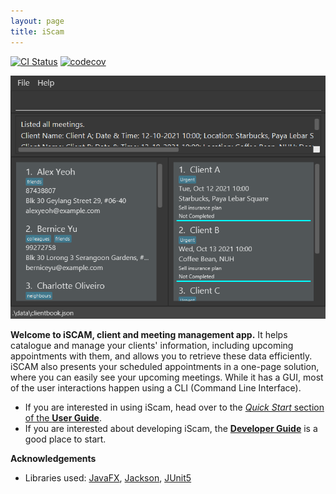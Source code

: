 ```yaml
---
layout: page
title: iScam
---
```


[![CI Status](https://github.com/se-edu/addressbook-level3/workflows/Java%20CI/badge.svg)](https://github.com/AY2021S2-CS2103-W17-4/tp/actions)
[![codecov](https://codecov.io/gh/se-edu/addressbook-level3/branch/master/graph/badge.svg)](https://app.codecov.io/gh/AY2021S2-CS2103-W17-4/tp)

![Ui](images/ActualUi.png)

**Welcome to iSCAM, client and meeting management app.** It helps catalogue and manage your clients' information, including upcoming appointments with them, and allows you to retrieve these data efficiently. iSCAM also presents your scheduled appointments
in a one-page solution, where you can easily see your upcoming meetings. While it has a GUI, most of the user interactions happen using a CLI (Command Line Interface).

* If you are interested in using iScam, head over to the [_Quick Start_ section of the **User Guide**](UserGuide.html#quick-start).
* If you are interested about developing iScam, the [**Developer Guide**](DeveloperGuide.html) is a good place to start.


**Acknowledgements**

* Libraries used: [JavaFX](https://openjfx.io/), [Jackson](https://github.com/FasterXML/jackson), [JUnit5](https://github.com/junit-team/junit5)
